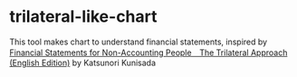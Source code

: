 # trilateral-like-chart
This tool makes chart to understand financial statements, inspired by [Financial Statements for Non-Accounting People　The Trilateral Approach (English Edition)](https://amzn.asia/d/1kgHoyy) by Katsunori Kunisada
